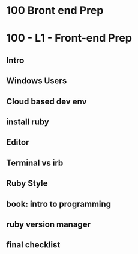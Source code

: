 100 Bront end Prep
====================

# 100 - L1 - Front-end Prep

## Intro


## Windows Users

## Cloud based dev env

## install ruby

## Editor

## Terminal vs irb

## Ruby Style

## book: intro to programming

## ruby version manager

## final checklist
